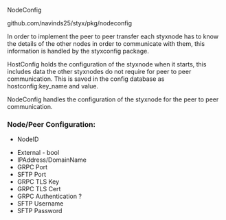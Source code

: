 NodeConfig

github.com/navinds25/styx/pkg/nodeconfig

In order to implement the peer to peer transfer each styxnode has to know the details of the other nodes in order to communicate with them, this information is handled by the styxconfig package.

HostConfig holds the configuration of the styxnode when it starts, this includes data the other styxnodes do not require for peer to peer communication.
This is saved in the config database as hostconfig:key_name and value.

NodeConfig handles the configuration of the styxnode for the peer to peer communication.

### Node/Peer Configuration:

* NodeID
- External - bool
- IPAddress/DomainName
- GRPC Port
- SFTP Port
- GRPC TLS Key
- GRPC TLS Cert
- GRPC Authentication ?
- SFTP Username
- SFTP Password
